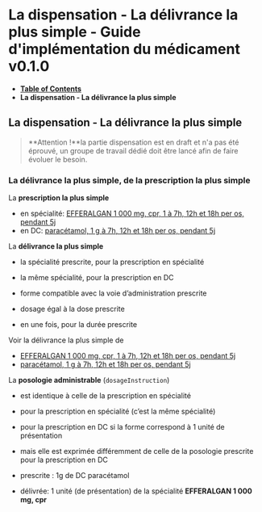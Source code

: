 # La dispensation - La délivrance la plus simple - Guide d'implémentation du médicament v0.1.0

* [**Table of Contents**](toc.md)
* **La dispensation - La délivrance la plus simple**

## La dispensation - La délivrance la plus simple

> **Attention !**la partie dispensation est en draft et n'a pas été éprouvé, un groupe de travail dédié doit être lancé afin de faire évoluer le besoin.

### La délivrance la plus simple, de la prescription la plus simple

La **prescription la plus simple**

* en spécialité: [EFFERALGAN 1 000 mg, cpr, 1 à 7h, 12h et 18h per os, pendant 5j](MedicationRequest-InLine-Presc-EFFERALGAN.md)
* en DC: [paracétamol, 1 g à 7h, 12h et 18h per os, pendant 5j](MedicationRequest-InLine-presc-Paracetamol.md)

La **délivrance la plus simple**

* la spécialité prescrite, pour la prescription en spécialité
* la même spécialité, pour la prescription en DC 
* forme compatible avec la voie d’administration prescrite
* dosage égal à la dose prescrite
 
* en une fois, pour la durée prescrite

Voir la délivrance la plus simple de

* [EFFERALGAN 1 000 mg, cpr, 1 à 7h, 12h et 18h per os, pendant 5j](MedicationDispense-Disp-EFFERALGAN.md)
* [paracétamol, 1 g à 7h, 12h et 18h per os, pendant 5j](MedicationDispense-Disp-EFFERALGAN-presc-DC.md)

La **posologie administrable** (`dosageInstruction`)

* est identique à celle de la prescription en spécialité 
* pour la prescription en spécialité (c’est la même spécialité)
* pour la prescription en DC si la forme correspond à 1 unité de présentation
 
* mais elle est exprimée différemment de celle de la posologie prescrite pour la prescription en DC 
* prescrite : 1g de DC paracétamol
* délivrée: 1 unité (de présentation) de la spécialité **EFFERALGAN 1 000 mg, cpr**
 

